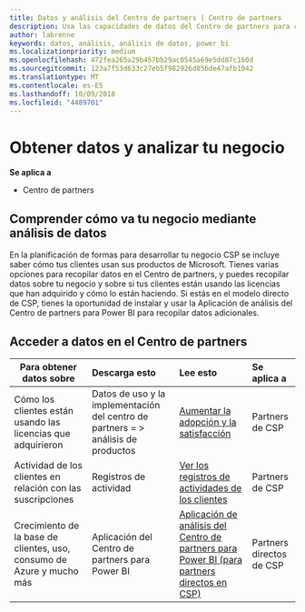 ```yaml
---
title: Datos y análisis del Centro de partners | Centro de partners
description: Usa las capacidades de datos del Centro de partners para comprender mejor tu negocio.
author: labrenne
keywords: datos, análisis, análisis de datos, power bi
ms.localizationpriority: medium
ms.openlocfilehash: 472fea265a29b457bb29ac0545a69e5dd87c160d
ms.sourcegitcommit: 123a7f53d633c27eb5f982926d856de47afb1042
ms.translationtype: MT
ms.contentlocale: es-ES
ms.lasthandoff: 10/09/2018
ms.locfileid: "4489701"
---
```

# <a name="get-data-and-analyze-your-business"></a>Obtener datos y analizar tu negocio 

**Se aplica a**

-  Centro de partners 

## <a name="understand-how-your-business-is-doing-through-data-analysis"></a>Comprender cómo va tu negocio mediante análisis de datos

En la planificación de formas para desarrollar tu negocio CSP se incluye saber cómo tus clientes usan sus productos de Microsoft. Tienes varias opciones para recopilar datos en el Centro de partners, y puedes recopilar datos sobre tu negocio y sobre si tus clientes están usando las licencias que han adquirido y cómo lo están haciendo. Si estás en el modelo directo de CSP, tienes la oportunidad de instalar y usar la Aplicación de análisis del Centro de partners para Power BI para recopilar datos adicionales.

## <a name="access-data-in-partner-center"></a>Acceder a datos en el Centro de partners

|**Para obtener datos sobre**   |**Descarga esto**   |**Lee esto**   | **Se aplica a**    |
|---------------------|:-----------------------|:---------------|:--------------|
|Cómo los clientes están usando las licencias que adquirieron   |Datos de uso y la implementación del centro de partners = > análisis de productos   |[Aumentar la adopción y la satisfacción](increasing-adoption-and-satisfaction.md)|Partners de CSP|
|Actividad de los clientes en relación con las suscripciones   |Registros de actividad   |[Ver los registros de actividades de los clientes](activity-logs.md)|Partners de CSP   |
|Crecimiento de la base de clientes, uso, consumo de Azure y mucho más   |Aplicación del Centro de partners para Power BI   |[Aplicación de análisis del Centro de partners para Power BI (para partners directos en CSP)](power-bi-app-for-direct-partners.md)|Partners directos de CSP|






